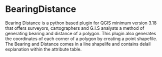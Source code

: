 # BearingDistance

Bearing Distance is a python based plugin for QGIS minimum version 3.18 that offers surveyors, cartographers and G.I.S analysts a method of generating bearing and distance of a polygon. 
This plugin also generates the coordinates of each corner of a polygon by creating a point shapefile.
The Bearing and Distance comes in a line shapelife and contains delail explanation within the attribute table.
